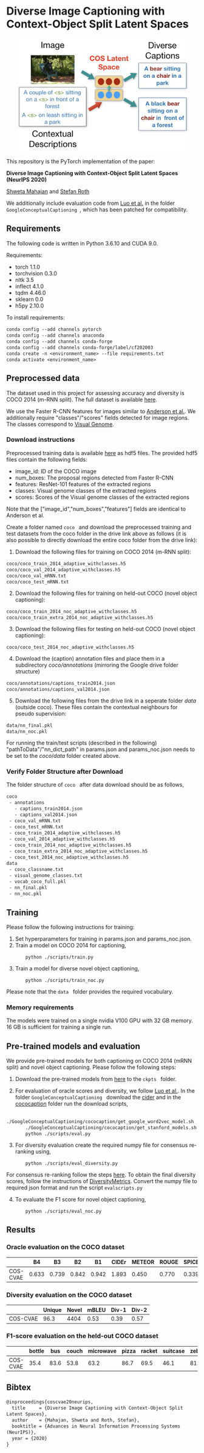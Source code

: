 # Diverse Image Captioning with Context-Object Split Latent Spaces

<p align="center">
  <img width="450" height="300" src="./assets/teaser.png" hspace="30">
</p>

This repository is the PyTorch implementation of the paper:

**Diverse Image Captioning with Context-Object Split Latent Spaces (NeurIPS 2020)**

[Shweta Mahajan](https://www.visinf.tu-darmstadt.de/visinf/team_members/smahajan/smahajan.en.jsp) and [Stefan Roth](https://www.visinf.tu-darmstadt.de/visinf/team_members/sroth/sroth.en.jsp)

We additionally include evaluation code from [Luo et al.](https://github.com/ruotianluo/GoogleConceptualCaptioning) in the folder ```GoogleConceptualCaptioning ```, which has been patched for compatibility.


## Requirements
The following code is written in Python 3.6.10 and CUDA 9.0.

Requirements:
- torch 1.1.0
- torchvision 0.3.0
- nltk 3.5
- inflect 4.1.0
- tqdm 4.46.0
- sklearn 0.0
- h5py 2.10.0

To install requirements:

```setup
conda config --add channels pytorch
conda config --add channels anaconda
conda config --add channels conda-forge
conda config --add channels conda-forge/label/cf202003
conda create -n <environment_name> --file requirements.txt
conda activate <environment_name>
```

## Preprocessed data

The dataset used in this project for assessing accuracy and diversity is COCO 2014 (m-RNN split). The full dataset is available [here](http://cocodataset.org/#download).

We use the Faster R-CNN features for images similar to [Anderson et al.](https://github.com/peteanderson80/bottom-up-attention). We additionally require "classes"/"scores" fields detected for image regions. The classes correspond to [Visual Genome](https://visualgenome.org/api/v0/api_home.html).

### Download instructions

Preprocessed training data is available [here](https://drive.google.com/drive/folders/11CK4hxf2UIJQ-QawPrgZC_veE9u6z3cr?usp=sharing) as hdf5 files. The provided hdf5 files contain the following fields:
- image_id: ID of the COCO image
- num_boxes: The proposal regions detected from Faster R-CNN
- features: ResNet-101 features of the extracted regions
- classes: Visual genome classes of the extracted regions
- scores:  Scores of the Visual genome classes of the extracted regions

Note that the ["image_id","num_boxes","features"] fields are identical to Anderson et al.

Create a folder named ```coco ``` and download the preprocessed training and test datasets from the coco folder in the drive link above as follows (it is also possible to directly download the entire coco folder from the drive link):

1. Download the following files for training on COCO 2014 (m-RNN split):
```
coco/coco_train_2014_adaptive_withclasses.h5
coco/coco_val_2014_adaptive_withclasses.h5
coco/coco_val_mRNN.txt
coco/coco_test_mRNN.txt
```

2. Download the following files for training on held-out COCO (novel object captioning):
```
coco/coco_train_2014_noc_adaptive_withclasses.h5
coco/coco_train_extra_2014_noc_adaptive_withclasses.h5
```

3. Download the following files for testing on held-out COCO (novel object captioning):
```
coco/coco_test_2014_noc_adaptive_withclasses.h5
```

4. Download the (caption) annotation files and place them in a subdirectory *coco/annotations* (mirroring the Google drive folder structure)
```
coco/annotations/captions_train2014.json
coco/annotations/captions_val2014.json
```

5. Download the following files from the drive link in a seperate folder *data* (outside coco). These files contain the contextual neighbours for pseudo supervision:
```
data/nn_final.pkl
data/nn_noc.pkl
```

For running the train/test scripts (described in the following) "pathToData"/"nn_dict_path" in params.json and params_noc.json needs to be set to the *coco*/*data* folder created above.

### Verify Folder Structure after Download
The folder structure of ```coco ``` after data download should be as follows,
```
coco
 - annotations
   - captions_train2014.json
   - captions_val2014.json
 - coco_val_mRNN.txt
 - coco_test_mRNN.txt
 - coco_train_2014_adaptive_withclasses.h5
 - coco_val_2014_adaptive_withclasses.h5
 - coco_train_2014_noc_adaptive_withclasses.h5
 - coco_train_extra_2014_noc_adaptive_withclasses.h5
 - coco_test_2014_noc_adaptive_withclasses.h5
data
 - coco_classname.txt
 - visual_genome_classes.txt
 - vocab_coco_full.pkl
 - nn_final.pkl
 - nn_noc.pkl
 ```


## Training
Please follow the following instructions for training:
1. Set hyperparameters for training in params.json and params_noc.json.
2. Train a model on COCO 2014 for captioning,
 ```
		python ./scripts/train.py
 ```
3. Train a model for diverse novel object captioning,
 ```
		python ./scripts/train_noc.py
 ```

Please note that the  ```data ``` folder provides the required vocabulary.

### Memory requirements
The models were trained on a single nvidia V100 GPU with 32 GB memory. 16 GB is sufficient for training a single run.

## Pre-trained models and evaluation
We provide pre-trained models for both captioning on COCO 2014 (mRNN split) and novel object captioning. Please follow the following steps:

1. Download the pre-trained models from [here](https://drive.google.com/drive/folders/1rASJIDyD3XaF7_PGifWf3612Br-L7ezw?usp=sharing) to the  ```ckpts ``` folder.

2. For evaluation of oracle scores and diversity, we follow [Luo et al.](https://github.com/ruotianluo/GoogleConceptualCaptioning). In the folder  ```GoogleConceptualCaptioning ``` download the [cider](https://github.com/ruotianluo/cider) and in the [cococaption](https://github.com/ruotianluo/coco-caption) folder run the download scripts,
 ```
		./GoogleConceptualCaptioning/cococaption/get_google_word2vec_model.sh
		./GoogleConceptualCaptioning/cococaption/get_stanford_models.sh
		python ./scripts/eval.py
 ```

3. For diversity evaluation create the required numpy file for consensus re-ranking using,
 ```
		python ./scripts/eval_diversity.py
 ```
For consensus re-ranking follow the steps [here](https://github.com/mjhucla/mRNN-CR). To obtain the final diversity scores, follow the instructions of [DiversityMetrics](https://github.com/qingzwang/DiversityMetrics). Convert the numpy file to required json format and run the script  ```evalscripts.py ```


4. To evaluate the F1 score for novel object captioning,
 ```
		python ./scripts/eval_noc.py
 ```

## Results

### Oracle evaluation on the COCO dataset

|          |   B4 	|   B3   |   B2   |   B1   |  CIDEr | METEOR | ROUGE | SPICE |
| -------- | ------ | ------ | ------ | ------ | ------ | ------ | ------|------ |
| COS-CVAE | 0.633  | 0.739  | 0.842  | 0.942  | 1.893  | 0.450  | 0.770 | 0.339 |


### Diversity evaluation on the COCO dataset

|          | Unique |  Novel |  mBLEU |  Div-1 |  Div-2 |
| -------- | ------ | ------ | ------ | ------ | ------ |
| COS-CVAE |  96.3  |  4404  |  0.53  |  0.39  |  0.57  |



### F1-score evaluation on the held-out COCO dataset
|          | bottle |  bus   |  couch | microwave | pizza  | racket | suitcase | zebra | average |
| -------- | ------ | ------ | ------ | --------- | ------ | ------ |  ------  | ------| ------  |
| COS-CVAE |  35.4  |  83.6  |  53.8  |   63.2    |  86.7  |  69.5  |   46.1   |  81.7 |   65.0  |


## Bibtex

	@inproceedings{coscvae20neurips,
	  title     = {Diverse Image Captioning with Context-Object Split Latent Spaces},
	  author    = {Mahajan, Shweta and Roth, Stefan},
	  booktitle = {Advances in Neural Information Processing Systems (NeurIPS)},
	  year = {2020}
	}

